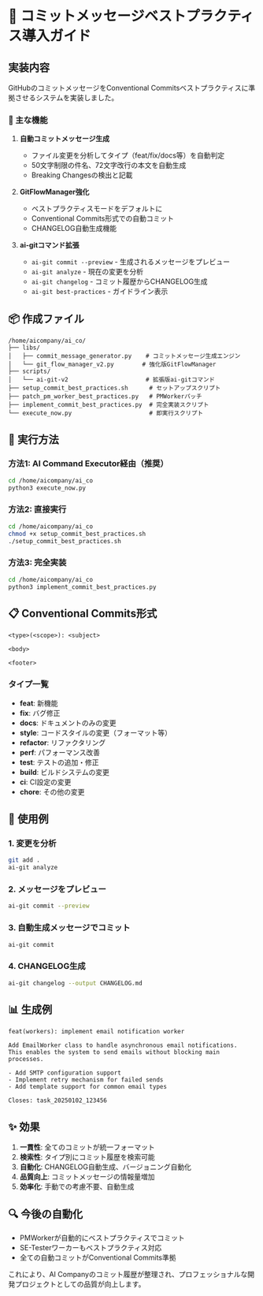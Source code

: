 # 🚀 コミットメッセージベストプラクティス導入ガイド

## 実装内容

GitHubのコミットメッセージをConventional Commitsベストプラクティスに準拠させるシステムを実装しました。

### 🎯 主な機能

1. **自動コミットメッセージ生成**
   - ファイル変更を分析してタイプ（feat/fix/docs等）を自動判定
   - 50文字制限の件名、72文字改行の本文を自動生成
   - Breaking Changesの検出と記載

2. **GitFlowManager強化**
   - ベストプラクティスモードをデフォルトに
   - Conventional Commits形式での自動コミット
   - CHANGELOG自動生成機能

3. **ai-gitコマンド拡張**
   - `ai-git commit --preview` - 生成されるメッセージをプレビュー
   - `ai-git analyze` - 現在の変更を分析
   - `ai-git changelog` - コミット履歴からCHANGELOG生成
   - `ai-git best-practices` - ガイドライン表示

## 📦 作成ファイル

```
/home/aicompany/ai_co/
├── libs/
│   ├── commit_message_generator.py    # コミットメッセージ生成エンジン
│   └── git_flow_manager_v2.py        # 強化版GitFlowManager
├── scripts/
│   └── ai-git-v2                      # 拡張版ai-gitコマンド
├── setup_commit_best_practices.sh      # セットアップスクリプト
├── patch_pm_worker_best_practices.py   # PMWorkerパッチ
├── implement_commit_best_practices.py  # 完全実装スクリプト
└── execute_now.py                      # 即実行スクリプト
```

## 🚀 実行方法

### 方法1: AI Command Executor経由（推奨）
```bash
cd /home/aicompany/ai_co
python3 execute_now.py
```

### 方法2: 直接実行
```bash
cd /home/aicompany/ai_co
chmod +x setup_commit_best_practices.sh
./setup_commit_best_practices.sh
```

### 方法3: 完全実装
```bash
cd /home/aicompany/ai_co
python3 implement_commit_best_practices.py
```

## 📋 Conventional Commits形式

```
<type>(<scope>): <subject>

<body>

<footer>
```

### タイプ一覧
- **feat**: 新機能
- **fix**: バグ修正
- **docs**: ドキュメントのみの変更
- **style**: コードスタイルの変更（フォーマット等）
- **refactor**: リファクタリング
- **perf**: パフォーマンス改善
- **test**: テストの追加・修正
- **build**: ビルドシステムの変更
- **ci**: CI設定の変更
- **chore**: その他の変更

## 🎯 使用例

### 1. 変更を分析
```bash
git add .
ai-git analyze
```

### 2. メッセージをプレビュー
```bash
ai-git commit --preview
```

### 3. 自動生成メッセージでコミット
```bash
ai-git commit
```

### 4. CHANGELOG生成
```bash
ai-git changelog --output CHANGELOG.md
```

## 📊 生成例

```
feat(workers): implement email notification worker

Add EmailWorker class to handle asynchronous email notifications.
This enables the system to send emails without blocking main processes.

- Add SMTP configuration support
- Implement retry mechanism for failed sends  
- Add template support for common email types

Closes: task_20250102_123456
```

## ✨ 効果

1. **一貫性**: 全てのコミットが統一フォーマット
2. **検索性**: タイプ別にコミット履歴を検索可能
3. **自動化**: CHANGELOG自動生成、バージョニング自動化
4. **品質向上**: コミットメッセージの情報量増加
5. **効率化**: 手動での考慮不要、自動生成

## 🔍 今後の自動化

- PMWorkerが自動的にベストプラクティスでコミット
- SE-Testerワーカーもベストプラクティス対応
- 全ての自動コミットがConventional Commits準拠

これにより、AI Companyのコミット履歴が整理され、プロフェッショナルな開発プロジェクトとしての品質が向上します。
